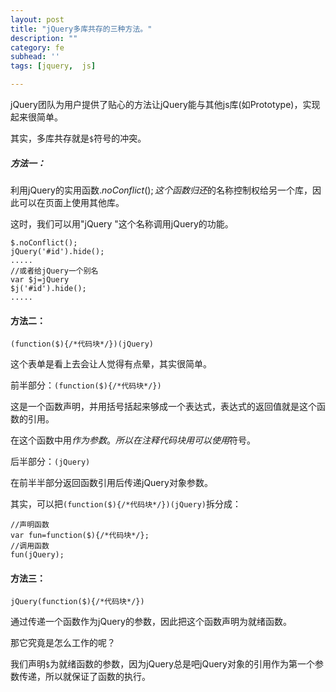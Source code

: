 ```yaml
---
layout: post
title: "jQuery多库共存的三种方法。"
description: ""
category: fe
subhead: ''
tags: [jquery,  js]

---
```


jQuery团队为用户提供了贴心的方法让jQuery能与其他js库(如Prototype)，实现起来很简单。

其实，多库共存就是`$`符号的冲突。

##### 方法一：
利用jQuery的实用函数$.noConflict();这个函数归还$的名称控制权给另一个库，因此可以在页面上使用其他库。

这时，我们可以用"jQuery "这个名称调用jQuery的功能。

    $.noConflict();   
    jQuery('#id').hide();   
    .....  
    //或者给jQuery一个别名  
    var $j=jQuery  
    $j('#id').hide();   
    .....
      
#### 方法二：

    (function($){/*代码块*/})(jQuery)
    
这个表单是看上去会让人觉得有点晕，其实很简单。

前半部分：`(function($){/*代码块*/})`

这是一个函数声明，并用括号括起来够成一个表达式，表达式的返回值就是这个函数的引用。

在这个函数中用$作为参数。所以在注释代码块用可以使用$符号。

后半部分：`(jQuery)`

在前半半部分返回函数引用后传递jQuery对象参数。

其实，可以把`(function($){/*代码块*/})(jQuery)`拆分成：
 
    //声明函数  
    var fun=function($){/*代码块*/};  
    //调用函数  
    fun(jQuery);  

#### 方法三：

    jQuery(function($){/*代码块*/})
    
通过传递一个函数作为jQuery的参数，因此把这个函数声明为就绪函数。

那它究竟是怎么工作的呢？

我们声明`$`为就绪函数的参数，因为jQuery总是吧jQuery对象的引用作为第一个参数传递，所以就保证了函数的执行。


